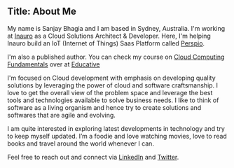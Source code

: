 Title: About Me
---
My name is Sanjay Bhagia and I am based in Sydney, Australia. I'm working at [Inauro](https://www.inauro.io) as a Cloud Solutions Architect & Developer. Here, I'm helping Inauro build an IoT (Internet of Things) Saas Platform called [Perspio](www.perspio.io).

I'm also a published author. You can check my course on [Cloud Computing Fundamentals](https://www.educative.io/courses/cloud-computing-fundamentals) over at [Educative](https://www.educative.io/)

I'm focused on Cloud development with emphasis on developing quality solutions by leveraging the power of cloud and software craftsmanship. I love to get the overall view of the problem space and leverage the best tools and technologies available to solve business needs. I like to think of software as a living organism and hence try to create solutions and softwares that are agile and evolving.

I am quite interested in exploring latest developments in technology and try to keep myself updated. I’m a foodie and love watching movies, love to read books and travel around the world whenever I can.

Feel free to reach out and connect via [LinkedIn](https://www.linkedin.com/in/sanjaybhagia) and [Twitter](https://www.twitter.com/bhagiasanjay).

